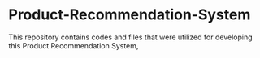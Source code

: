 # Product-Recommendation-System
This repository contains codes and files that were utilized for developing this Product Recommendation System,
